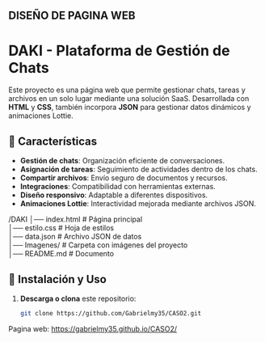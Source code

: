 ## DISEÑO DE PAGINA WEB
# DAKI - Plataforma de Gestión de Chats  

Este proyecto es una página web que permite gestionar chats, tareas y archivos en un solo lugar mediante una solución SaaS. Desarrollada con **HTML** y **CSS**, también incorpora **JSON** para gestionar datos dinámicos y animaciones Lottie.

## 📌 Características  

- **Gestión de chats**: Organización eficiente de conversaciones.  
- **Asignación de tareas**: Seguimiento de actividades dentro de los chats.  
- **Compartir archivos**: Envío seguro de documentos y recursos.  
- **Integraciones**: Compatibilidad con herramientas externas.  
- **Diseño responsivo**: Adaptable a diferentes dispositivos.  
- **Animaciones Lottie**: Interactividad mejorada mediante archivos JSON.  

/DAKI
│── index.html       # Página principal  
│── estilo.css       # Hoja de estilos  
│── data.json        # Archivo JSON de datos    
│── Imagenes/        # Carpeta con imágenes del proyecto    
│── README.md        # Documento  

## 🚀 Instalación y Uso  

1. **Descarga o clona** este repositorio:  
   ```bash
   git clone https://github.com/Gabrielmy35/CASO2.git

Pagina web:
https://gabrielmy35.github.io/CASO2/
